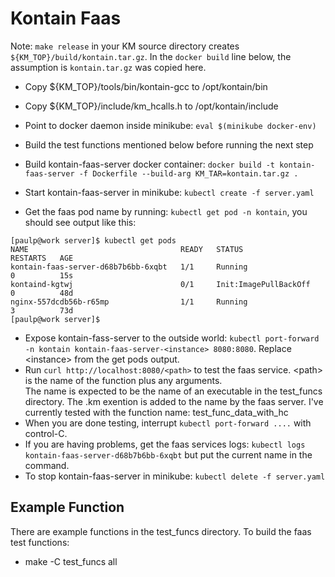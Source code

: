 # Kontain Faas

Note: `make release` in your KM source directory creates `${KM_TOP}/build/kontain.tar.gz`. In the `docker build`
line below, the assumption is `kontain.tar.gz` was copied here.

- Copy ${KM_TOP}/tools/bin/kontain-gcc to /opt/kontain/bin
- Copy ${KM_TOP}/include/km_hcalls.h to /opt/kontain/include

- Point to docker daemon inside minikube: `eval $(minikube docker-env)`
- Build the test functions mentioned below before running the next step
- Build kontain-faas-server docker container: `docker build -t kontain-faas-server -f Dockerfile --build-arg KM_TAR=kontain.tar.gz .`
- Start kontain-faas-server in minikube: `kubectl create -f server.yaml`
- Get the faas pod name by running: `kubectl get pod -n kontain`, you should see output like this:
```
[paulp@work server]$ kubectl get pods
NAME                                  READY   STATUS                  RESTARTS   AGE
kontain-faas-server-d68b7b6bb-6xqbt   1/1     Running                 0          15s
kontaind-kgtwj                        0/1     Init:ImagePullBackOff   0          48d
nginx-557dcdb56b-r65mp                1/1     Running                 3          73d
[paulp@work server]$
```
- Expose kontain-fass-server to the outside world: `kubectl port-forward -n kontain kontain-faas-server-<instance> 8080:8080`.  Replace \<instance\> from the get pods output.
- Run `curl http://localhost:8080/<path>` to test the faas service.  \<path\> is the name of the function plus any arguments.  
The name is expected to be the name of an executable in the test_funcs directory.  The .km exention is added to the name by the faas server.
I've currently tested with the function name: test_func_data_with_hc
- When you are done testing, interrupt `kubectl port-forward ....` with control-C.
- If you are having problems, get the faas services logs: `kubectl logs kontain-faas-server-d68b7b6bb-6xqbt` but put the current name in the command.
- To stop kontain-faas-server in minikube: `kubectl delete -f server.yaml`

## Example Function

There are example functions in the test_funcs directory.
To build the faas test functions:

- make -C test_funcs all
